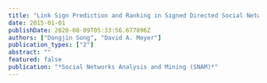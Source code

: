 ```yaml
---
title: "Link Sign Prediction and Ranking in Signed Directed Social Networks"
date: 2015-01-01
publishDate: 2020-08-09T05:33:56.677896Z
authors: ["Dongjin Song", "David A. Meyer"]
publication_types: ["2"]
abstract: ""
featured: false
publication: "*Social Networks Analysis and Mining (SNAM)*"
---
```



